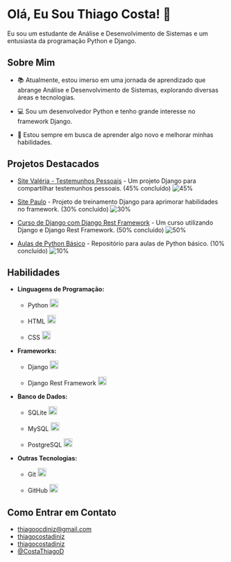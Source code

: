 # Olá, Eu Sou Thiago Costa! 👋

Eu sou um estudante de Análise e Desenvolvimento de Sistemas e um entusiasta da programação Python e Django.

## Sobre Mim
- 📚 Atualmente, estou imerso em uma jornada de aprendizado que abrange Análise e Desenvolvimento de Sistemas, explorando diversas áreas e tecnologias.

- 💻 Sou um desenvolvedor Python e tenho grande interesse no framework Django.
- 🌱 Estou sempre em busca de aprender algo novo e melhorar minhas habilidades.

## Projetos Destacados
- [Site Valéria - Testemunhos Pessoais](https://github.com/ThiagoCostaD/SiteValeria) - Um projeto Django para compartilhar testemunhos pessoais. (45% concluído) ![45%](https://progress-bar.dev/45)

- [Site Paulo](https://github.com/ThiagoCostaD/SitePaulo) - Projeto de treinamento Django para aprimorar habilidades no framework. (30% concluído) ![30%](https://progress-bar.dev/30)

- [Curso de Django com Django Rest Framework](https://github.com/ThiagoCostaD/CursoDeDjango) - Um curso utilizando Django e Django Rest Framework. (50% concluído) ![50%](https://progress-bar.dev/50)

- [Aulas de Python Básico](https://github.com/ThiagoCostaD/Aulas_Python) - Repositório para aulas de Python básico. (10% concluído) ![10%](https://progress-bar.dev/10)


## Habilidades
- **Linguagens de Programação:**
  - Python <img src="https://cdn.jsdelivr.net/gh/devicons/devicon/icons/python/python-original.svg" width="20" />

  - HTML <img src="https://cdn.jsdelivr.net/gh/devicons/devicon/icons/html5/html5-original.svg" width="20"/>

  - CSS <img src="https://cdn.jsdelivr.net/gh/devicons/devicon/icons/css3/css3-original.svg" width="20"/>


- **Frameworks:**
  - Django <img src="https://cdn.jsdelivr.net/gh/devicons/devicon/icons/django/django-plain.svg" width="20" />

  - Django Rest Framework <img src="https://cdn.jsdelivr.net/gh/devicons/devicon/icons/django/django-plain.svg" width="20" />

- **Banco de Dados:**
  - SQLite <img src="https://cdn.jsdelivr.net/gh/devicons/devicon/icons/sqlite/sqlite-original.svg" width="20" />

  - MySQL <img src="https://cdn.jsdelivr.net/gh/devicons/devicon/icons/mysql/mysql-original.svg" width="20"/>

  - PostgreSQL <img src="https://cdn.jsdelivr.net/gh/devicons/devicon/icons/postgresql/postgresql-original.svg" width="20" />


- **Outras Tecnologias:**
  - Git <img src="https://cdn.jsdelivr.net/gh/devicons/devicon/icons/git/git-original.svg" width="20" />

  - GitHub <img src="https://cdn.jsdelivr.net/gh/devicons/devicon/icons/github/github-original.svg" width="20" />



## Como Entrar em Contato
- <i class="fa-solid fa-envelope"></i> thiagoocdiniz@gmail.com
- <i class="fa-brands fa-instagram"></i> [thiagocostadiniz](https://www.instagram.com/thiagocostadiniz/)
- <i class="fa-brands fa-linkedin-in"></i> [thiagocostadiniz](https://www.linkedin.com/in/thiagocostadiniz/)
- <i class="fa-brands fa-twitter"></i> [@CostaThiagoD](https://twitter.com/CostaThiagoD)
